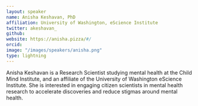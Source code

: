 ```yaml
---
layout: speaker
name: Anisha Keshavan, PhD
affiliation: University of Washington, eScience Institute
twitter: akeshavan_
github: 
website: https://anisha.pizza/#/
orcid: 
image: "/images/speakers/anisha.png"
type: lightning
---
```


Anisha Keshavan is a Research Scientist studying mental health at the Child Mind Institute, and an affiliate of the University of 
Washington eScience Institute. She is interested in engaging citizen scientists in mental health research to accelerate discoveries 
and reduce stigmas around mental health. 

